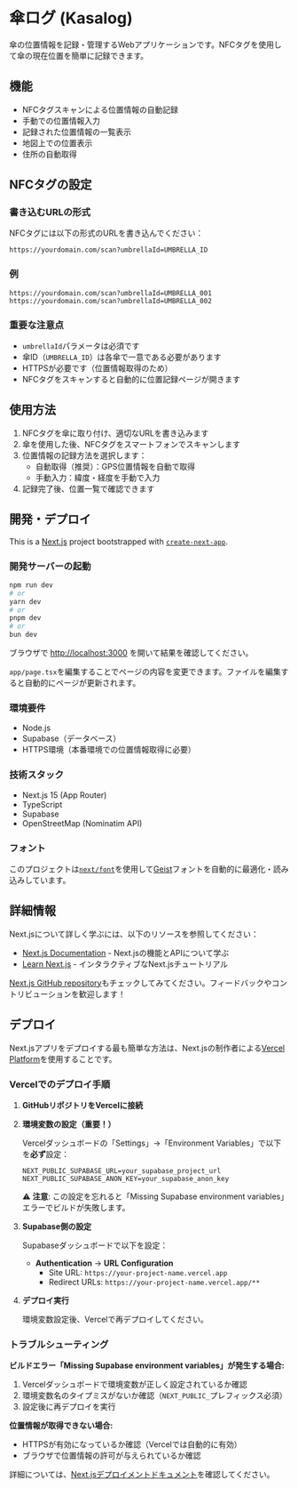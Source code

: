 # 傘ログ (Kasalog)

傘の位置情報を記録・管理するWebアプリケーションです。NFCタグを使用して傘の現在位置を簡単に記録できます。

## 機能

- NFCタグスキャンによる位置情報の自動記録
- 手動での位置情報入力
- 記録された位置情報の一覧表示
- 地図上での位置表示
- 住所の自動取得

## NFCタグの設定

### 書き込むURLの形式

NFCタグには以下の形式のURLを書き込んでください：

```
https://yourdomain.com/scan?umbrellaId=UMBRELLA_ID
```

### 例

```
https://yourdomain.com/scan?umbrellaId=UMBRELLA_001
https://yourdomain.com/scan?umbrellaId=UMBRELLA_002
```

### 重要な注意点

- `umbrellaId`パラメータは必須です
- 傘ID（`UMBRELLA_ID`）は各傘で一意である必要があります
- HTTPSが必要です（位置情報取得のため）
- NFCタグをスキャンすると自動的に位置記録ページが開きます

## 使用方法

1. NFCタグを傘に取り付け、適切なURLを書き込みます
2. 傘を使用した後、NFCタグをスマートフォンでスキャンします
3. 位置情報の記録方法を選択します：
   - 自動取得（推奨）：GPS位置情報を自動で取得
   - 手動入力：緯度・経度を手動で入力
4. 記録完了後、位置一覧で確認できます

## 開発・デプロイ

This is a [Next.js](https://nextjs.org) project bootstrapped with [`create-next-app`](https://nextjs.org/docs/app/api-reference/cli/create-next-app).

### 開発サーバーの起動

```bash
npm run dev
# or
yarn dev
# or
pnpm dev
# or
bun dev
```

ブラウザで [http://localhost:3000](http://localhost:3000) を開いて結果を確認してください。

`app/page.tsx`を編集することでページの内容を変更できます。ファイルを編集すると自動的にページが更新されます。

### 環境要件

- Node.js
- Supabase（データベース）
- HTTPS環境（本番環境での位置情報取得に必要）

### 技術スタック

- Next.js 15 (App Router)
- TypeScript
- Supabase
- OpenStreetMap (Nominatim API)

### フォント

このプロジェクトは[`next/font`](https://nextjs.org/docs/app/building-your-application/optimizing/fonts)を使用して[Geist](https://vercel.com/font)フォントを自動的に最適化・読み込みしています。

## 詳細情報

Next.jsについて詳しく学ぶには、以下のリソースを参照してください：

- [Next.js Documentation](https://nextjs.org/docs) - Next.jsの機能とAPIについて学ぶ
- [Learn Next.js](https://nextjs.org/learn) - インタラクティブなNext.jsチュートリアル

[Next.js GitHub repository](https://github.com/vercel/next.js)もチェックしてみてください。フィードバックやコントリビューションを歓迎します！

## デプロイ

Next.jsアプリをデプロイする最も簡単な方法は、Next.jsの制作者による[Vercel Platform](https://vercel.com/new?utm_medium=default-template&filter=next.js&utm_source=create-next-app&utm_campaign=create-next-app-readme)を使用することです。

### Vercelでのデプロイ手順

1. **GitHubリポジトリをVercelに接続**

2. **環境変数の設定（重要！）**
   
   Vercelダッシュボードの「Settings」→「Environment Variables」で以下を**必ず**設定：

   ```
   NEXT_PUBLIC_SUPABASE_URL=your_supabase_project_url
   NEXT_PUBLIC_SUPABASE_ANON_KEY=your_supabase_anon_key
   ```

   ⚠️ **注意**: この設定を忘れると「Missing Supabase environment variables」エラーでビルドが失敗します。

3. **Supabase側の設定**
   
   Supabaseダッシュボードで以下を設定：
   - **Authentication** → **URL Configuration**
     - Site URL: `https://your-project-name.vercel.app`
     - Redirect URLs: `https://your-project-name.vercel.app/**`

4. **デプロイ実行**
   
   環境変数設定後、Vercelで再デプロイしてください。

### トラブルシューティング

**ビルドエラー「Missing Supabase environment variables」が発生する場合:**
1. Vercelダッシュボードで環境変数が正しく設定されているか確認
2. 環境変数名のタイプミスがないか確認（`NEXT_PUBLIC_`プレフィックス必須）
3. 設定後に再デプロイを実行

**位置情報が取得できない場合:**
- HTTPSが有効になっているか確認（Vercelでは自動的に有効）
- ブラウザで位置情報の許可が与えられているか確認

詳細については、[Next.jsデプロイメントドキュメント](https://nextjs.org/docs/app/building-your-application/deploying)を確認してください。

